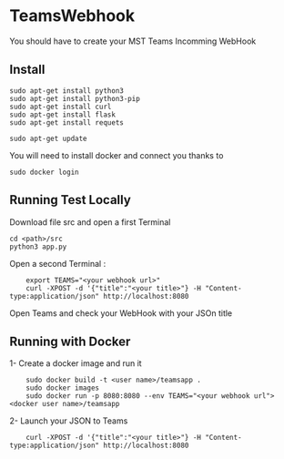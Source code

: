 # TeamsWebhook

You should have to create your MST Teams Incomming WebHook

## Install
```
sudo apt-get install python3
sudo apt-get install python3-pip
sudo apt-get install curl
sudo apt-get install flask
sudo apt-get install requets

sudo apt-get update
```

You will need to install docker and connect you thanks to
```
sudo docker login
```

## Running Test Locally 

Download file src and open a first Terminal

```
cd <path>/src
python3 app.py

```

Open a second Terminal :
```
    export TEAMS="<your webhook url>"
    curl -XPOST -d '{"title":"<your title>"} -H "Content-type:application/json" http://localhost:8080
```

Open Teams and check your WebHook with your JSOn title

## Running with Docker

 1- Create a docker image and run it 
```
    sudo docker build -t <user name>/teamsapp .
    sudo docker images
    sudo docker run -p 8080:8080 --env TEAMS="<your webhook url"> <docker user name>/teamsapp
```
 2- Launch your JSON to Teams

```
    curl -XPOST -d '{"title":"<your title>"} -H "Content-type:application/json" http://localhost:8080
```